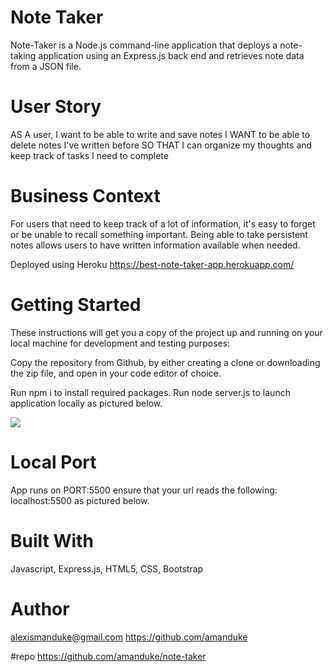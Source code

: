 

# Note Taker
Note-Taker is a Node.js command-line application that deploys a note-taking application using an Express.js back end and retrieves note data from a JSON file.



# User Story
AS A user, I want to be able to write and save notes
I WANT to be able to delete notes I've written before
SO THAT I can organize my thoughts and keep track of tasks I need to complete

# Business Context
For users that need to keep track of a lot of information, it's easy to forget or be unable to recall something important. Being able to take persistent notes allows users to have written information available when needed.

Deployed using Heroku https://best-note-taker-app.herokuapp.com/



# Getting Started
These instructions will get you a copy of the project up and running on your local machine for development and testing purposes: 

Copy the repository from Github, by either creating a clone or downloading the zip file, and open in your code editor of choice. 

Run npm i to install required packages. 
Run node server.js to launch application locally as pictured below. 

![](note-taker-start-instructions.png)


# Local Port
App runs on PORT:5500 ensure that your url reads the following: localhost:5500 as pictured below.



# Built With
Javascript, Express.js, HTML5, CSS, Bootstrap

# Author
alexismanduke@gmail.com https://github.com/amanduke

#repo https://github.com/amanduke/note-taker



